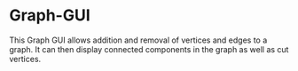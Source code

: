 # Graph-GUI

This Graph GUI allows addition and removal of vertices and edges to a graph. It can then display connected components in the graph as well as cut vertices.
